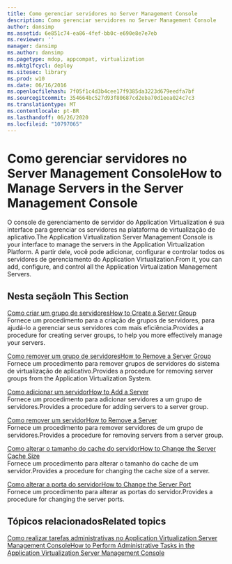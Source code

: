 ```yaml
---
title: Como gerenciar servidores no Server Management Console
description: Como gerenciar servidores no Server Management Console
author: dansimp
ms.assetid: 6e851c74-ea86-4fef-bb0c-e690e8e7e7eb
ms.reviewer: ''
manager: dansimp
ms.author: dansimp
ms.pagetype: mdop, appcompat, virtualization
ms.mktglfcycl: deploy
ms.sitesec: library
ms.prod: w10
ms.date: 06/16/2016
ms.openlocfilehash: 7f05f1c4d3b4cee17f9385da3223d679eedfa7bf
ms.sourcegitcommit: 354664bc527d93f80687cd2eba70d1eea024c7c3
ms.translationtype: MT
ms.contentlocale: pt-BR
ms.lasthandoff: 06/26/2020
ms.locfileid: "10797065"
---
```

# <span data-ttu-id="99a57-103">Como gerenciar servidores no Server Management Console</span><span class="sxs-lookup"><span data-stu-id="99a57-103">How to Manage Servers in the Server Management Console</span></span>


<span data-ttu-id="99a57-104">O console de gerenciamento de servidor do Application Virtualization é sua interface para gerenciar os servidores na plataforma de virtualização de aplicativo.</span><span class="sxs-lookup"><span data-stu-id="99a57-104">The Application Virtualization Server Management Console is your interface to manage the servers in the Application Virtualization Platform.</span></span> <span data-ttu-id="99a57-105">A partir dele, você pode adicionar, configurar e controlar todos os servidores de gerenciamento do Application Virtualization.</span><span class="sxs-lookup"><span data-stu-id="99a57-105">From it, you can add, configure, and control all the Application Virtualization Management Servers.</span></span>

## <span data-ttu-id="99a57-106">Nesta seção</span><span class="sxs-lookup"><span data-stu-id="99a57-106">In This Section</span></span>


<a href="" id="how-to-create-a-server-group"></a>[<span data-ttu-id="99a57-107">Como criar um grupo de servidores</span><span class="sxs-lookup"><span data-stu-id="99a57-107">How to Create a Server Group</span></span>](how-to-create-a-server-group.md)  
<span data-ttu-id="99a57-108">Fornece um procedimento para a criação de grupos de servidores, para ajudá-lo a gerenciar seus servidores com mais eficiência.</span><span class="sxs-lookup"><span data-stu-id="99a57-108">Provides a procedure for creating server groups, to help you more effectively manage your servers.</span></span>

<a href="" id="how-to-remove-a-server-group"></a>[<span data-ttu-id="99a57-109">Como remover um grupo de servidores</span><span class="sxs-lookup"><span data-stu-id="99a57-109">How to Remove a Server Group</span></span>](how-to-remove-a-server-group.md)  
<span data-ttu-id="99a57-110">Fornece um procedimento para remover grupos de servidores do sistema de virtualização de aplicativo.</span><span class="sxs-lookup"><span data-stu-id="99a57-110">Provides a procedure for removing server groups from the Application Virtualization System.</span></span>

<a href="" id="how-to-add-a-server"></a>[<span data-ttu-id="99a57-111">Como adicionar um servidor</span><span class="sxs-lookup"><span data-stu-id="99a57-111">How to Add a Server</span></span>](how-to-add-a-server.md)  
<span data-ttu-id="99a57-112">Fornece um procedimento para adicionar servidores a um grupo de servidores.</span><span class="sxs-lookup"><span data-stu-id="99a57-112">Provides a procedure for adding servers to a server group.</span></span>

<a href="" id="how-to-remove-a-server"></a>[<span data-ttu-id="99a57-113">Como remover um servidor</span><span class="sxs-lookup"><span data-stu-id="99a57-113">How to Remove a Server</span></span>](how-to-remove-a-server.md)  
<span data-ttu-id="99a57-114">Fornece um procedimento para remover servidores de um grupo de servidores.</span><span class="sxs-lookup"><span data-stu-id="99a57-114">Provides a procedure for removing servers from a server group.</span></span>

<a href="" id="how-to-change-the-server-cache-size"></a>[<span data-ttu-id="99a57-115">Como alterar o tamanho do cache do servidor</span><span class="sxs-lookup"><span data-stu-id="99a57-115">How to Change the Server Cache Size</span></span>](how-to-change-the-server-cache-size.md)  
<span data-ttu-id="99a57-116">Fornece um procedimento para alterar o tamanho do cache de um servidor.</span><span class="sxs-lookup"><span data-stu-id="99a57-116">Provides a procedure for changing the cache size of a server.</span></span>

<a href="" id="how-to-change-the-server-port"></a>[<span data-ttu-id="99a57-117">Como alterar a porta do servidor</span><span class="sxs-lookup"><span data-stu-id="99a57-117">How to Change the Server Port</span></span>](how-to-change-the-server-port.md)  
<span data-ttu-id="99a57-118">Fornece um procedimento para alterar as portas do servidor.</span><span class="sxs-lookup"><span data-stu-id="99a57-118">Provides a procedure for changing the server ports.</span></span>

## <span data-ttu-id="99a57-119">Tópicos relacionados</span><span class="sxs-lookup"><span data-stu-id="99a57-119">Related topics</span></span>


[<span data-ttu-id="99a57-120">Como realizar tarefas administrativas no Application Virtualization Server Management Console</span><span class="sxs-lookup"><span data-stu-id="99a57-120">How to Perform Administrative Tasks in the Application Virtualization Server Management Console</span></span>](how-to-perform-administrative-tasks-in-the-application-virtualization-server-management-console.md)

 

 





